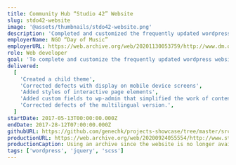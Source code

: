 ```yaml
---
title: Community Hub “Studio 42” Website
slug: stdo42-website
image: '@assets/thumbnails/stdo42-website.png'
description: 'Completed and customized the frequently updated wordpress website: improve UX and update layout in the Wordpress theme; fix bugs with multi-language plugins; automate repetitive tasks to speed up work of content managers'
employerName: NGO “Day of Music”
employerURL: https://web.archive.org/web/20201130053759/http://www.dm.org.ua/
role: Web developer
goal: 'To complete and customize the frequently updated wordpress website: improve UX and update layout in the Wordpress theme; fix bugs with multi-language plugins; automate repetitive tasks to speed up work of content managers'
delivered:
  [
    'Created a child theme',
    'Corrected defects with display on mobile device screens',
    'Added styles of interactive page elements',
    'Added custom fields to wp-admin that simplified the work of content managers',
    'Corrected defects of the multilingual version.',
  ]
startDate: 2017-05-13T00:00:00.000Z
endDate: 2017-28-12T07:00:00.000Z
githubURL: https://github.com/genechk/projects-showcase/tree/master/src/project-demos/2017-stdo42-com-ua
productionURL: https://web.archive.org/web/20200924055554/http://www.stdo42.com/
productionCaption: Using an archive since the website is no longer available
tags: ['wordpress', 'jquery', 'scss']
---
```


